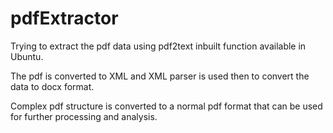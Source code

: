 # pdfExtractor
Trying to extract the pdf data using pdf2text inbuilt function available in Ubuntu. 

The pdf is converted to XML and XML parser is used then to convert the data to docx format. 

Complex pdf structure is converted to a normal pdf format that can be used for further processing and analysis.

